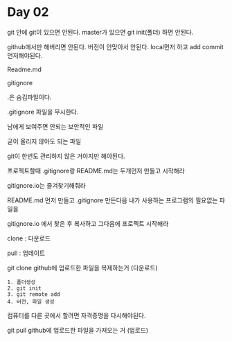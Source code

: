 # Day 02

git 안에 git이 있으면 안된다. master가 있으면 git init(폴더) 하면 안된다.

github에서만 해버리면 안된다. 버전이 안맞아서 안된다. local먼저 하고 add commit 먼저해야된다.

Readme.md 

gitignore

.은 숨김파일이다.

.gitignore 파일을 무시한다.

남에게 보여주면 안되는 보안적인 파일

굳이 올리지 않아도 되는 파일 

git이 한번도 관리하지 않은 거야지만 해야된다.

프로젝트할때 .gitignore랑  README.md는 두개먼저 만들고 시작해라

gitignore.io는 즐겨찾기해줘라

README.md 먼저 만들고  .gitignore 만든다음 내가 사용하는 프로그램의 필요없는 파일을

gitignore.io 에서 찾은 후 복사하고 그다음에 프로젝트 시작해라

clone : 다운로드

pull : 업데이트

git clone github에 업로드한 파일을 복제하는거 (다운로드)

	1. 폴더생성
	2. git init
	3. git remote add
	4. 버전, 파일 생성

컴퓨터를 다른 곳에서 할려면 자격증명을 다시해야된다.

git pull github에 업로드한 파일을 가져오는 거 (업로드)
